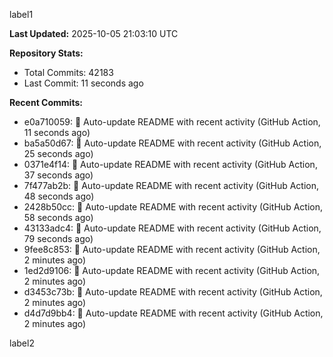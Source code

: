 
label1 
<!-- ACTIVITY_START -->
**Last Updated:** 2025-10-05 21:03:10 UTC

**Repository Stats:**
- Total Commits: 42183
- Last Commit: 11 seconds ago

**Recent Commits:**
- e0a710059: 🤖 Auto-update README with recent activity (GitHub Action, 11 seconds ago)
- ba5a50d67: 🤖 Auto-update README with recent activity (GitHub Action, 25 seconds ago)
- 0371e4f14: 🤖 Auto-update README with recent activity (GitHub Action, 37 seconds ago)
- 7f477ab2b: 🤖 Auto-update README with recent activity (GitHub Action, 48 seconds ago)
- 2428b50cc: 🤖 Auto-update README with recent activity (GitHub Action, 58 seconds ago)
- 43133adc4: 🤖 Auto-update README with recent activity (GitHub Action, 79 seconds ago)
- 9fee8c853: 🤖 Auto-update README with recent activity (GitHub Action, 2 minutes ago)
- 1ed2d9106: 🤖 Auto-update README with recent activity (GitHub Action, 2 minutes ago)
- d3453c73b: 🤖 Auto-update README with recent activity (GitHub Action, 2 minutes ago)
- d4d7d9bb4: 🤖 Auto-update README with recent activity (GitHub Action, 2 minutes ago)
<!-- ACTIVITY_END -->

label2
